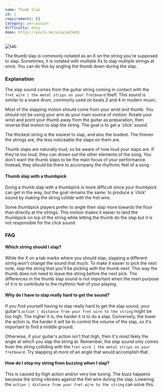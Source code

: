 ```yaml
---
name: Thumb Slap
id: 1
requirements: []
category: percussion
difficulty: easy
demo: https://youtu.be/uLGajwU3eEU
---
```


![tab](/img/t/thumb-slap.jpg)

The thumb slap is commonly notated as an X on the string you're supposed to slap. Sometimes, it is notated with multiple Xs to slap multiple strings at once. You can do this by angling the thumb down during the slap.

### Explanation

The slap sound comes from the guitar string coming in contact with the `fret wire | the metal strips on your fretboard` itself. This sound is similar to a snare drum, commonly used on beats 2 and 4 in modern music.

Most of the slapping motion should come from your wrist and thumb. You should not be using your arm as your main source of motion. Rotate your wrist and point your thumb away from the guitar as preparation, then reverse that motion to slap the string. The goal is to get a 'click' sound.

The thickest string is the easiest to slap, and also the loudest. The thinner the strings are, the less noticeable the slaps on them are.

Thumb slaps are naturally loud, so be aware of how loud your slaps are. If they're too loud, they can drown out the other elements of the song. You don't want the thumb slaps to be the main focus of your performance. Instead, they should be there to accompany the rhythmic feel of a song.

#### Thumb slap with a thumbpick

Doing a thumb slap with a thumbpick is more difficult since your thumbpick can get in the way, but the goal remains the same: to produce a 'click' sound by making the string collide with the fret wire.

Some thumbpick players prefer to angle their slap more towards the floor than directly at the strings. This motion makes it easier to land the thumbpick on top of the string while letting the thumb do the slap but it is not responsible for the click sound.

### FAQ

#### Which string should I slap?

While the X on a tab marks where you should slap, slapping a different string won't change the sound that much. To make it easier to pick the next note, slap the string that you'll be picking with the thumb next. This way the thumb does not need to leave the string before the next pick. The differences in the thumb slap sound is not important when the main purpose of it is to contribute to the rhythmic feel of your playing.

#### Why do I have to slap really hard to get the sound?

If you find yourself having to slap really hard to get the slap sound, your guitar's `action | distance from your fret wire to the string` might be too high. The higher it is, the harder it is to do a slap. Conversely, the lower the action is, the harder it will be to control the volume of the slap, so it's important to find a middle ground.

Otherwise, if your guitar's action isn't that high, then it's most likely the angle at which you slap the string at. Remember, the slap sound only comes from the string colliding with the `fret wire | the metal strips on your fretboard`. Try slapping at more of an angle that would accomplish that.

#### How do I stop my string from buzzing when I slap?

This is caused by high action and/or very low tuning. The buzz happens because the string vibrates against the fret wire during the slap. Lowering the `action | distance from your fret wire to the string` can solve this.
